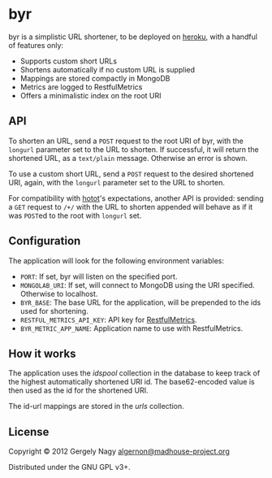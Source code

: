 # byr

byr is a simplistic URL shortener, to be deployed on [heroku][1], with
a handful of features only:

 * Supports custom short URLs
 * Shortens automatically if no custom URL is supplied
 * Mappings are stored compactly in MongoDB
 * Metrics are logged to RestfulMetrics
 * Offers a minimalistic index on the root URI

## API

To shorten an URL, send a `POST` request to the root URI of byr, with
the `longurl` parameter set to the URL to shorten. If successful, it
will return the shortened URL, as a `text/plain` message. Otherwise an
error is shown.

To use a custom short URL, send a `POST` request to the desired
shortened URI, again, with the `longurl` parameter set to the URL to
shorten.

For compatibility with [hotot][2]'s expectations, another API is
provided: sending a `GET` request to `/+/` with the URL to shorten
appended will behave as if it was `POST`ed to the root with `longurl`
set.

## Configuration

The application will look for the following environment variables:

 * `PORT`: If set, byr will listen on the specified port.
 * `MONGOLAB_URI`: If set, will connect to MongoDB using the URI
   specified. Otherwise to localhost.
 * `BYR_BASE`: The base URL for the application, will be prepended to
   the ids used for shortening.
 * `RESTFUL_METRICS_API_KEY`: API key for [RestfulMetrics][3].
 * `BYR_METRIC_APP_NAME`: Application name to use with RestfulMetrics.

## How it works

The application uses the *idspool* collection in the database to keep
track of the highest automatically shortened URI id. The
base62-encoded value is then used as the id for the shortened URI.

The id-url mappings are stored in the *urls* collection.

## License

Copyright © 2012 Gergely Nagy <algernon@madhouse-project.org>

Distributed under the GNU GPL v3+.

 [1]: http://www.heroku.com/
 [2]: http://www.hotot.org/
 [3]: http://www.restfulmetrics.com/
